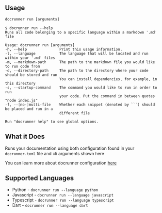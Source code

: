 ## Usage
```cmd
docrunner run [arguments]
```

```
$ docrunner run --help
Runs all code belonging to a specific language within a markdown '.md' file

Usage: docrunner run [arguments]
-h, --help               Print this usage information.
-l, --language           The language that will be located and run within your '.md' files
-m, --markdown-path      The path to the markdown file you would like to run code from
-d, --directory-path     The path to the directory where your code should be stored and run
                         You can install dependencies, for example, in this directory
-s, --startup-command    The command you would like to run in order to run
                         your code. Put the command in between quotes "node index.js"
-f, --[no-]multi-file    Whether each snippet (denoted by ```) should be placed and run in a
                         different file

Run "docrunner help" to see global options.
```

## What it Does
Runs your documentation using both configuration found in your `docrunner.toml` 
file and cli arguments shown here

You can learn more about docrunner configuration [here](/docs/configuration)

## Supported Languages

- Python - `docrunner run --language python`
- Javascript - `docrunner run --language javascript`
- Typescript - `docrunner run --language typescript`
- Dart - `docrunner run --language dart`
